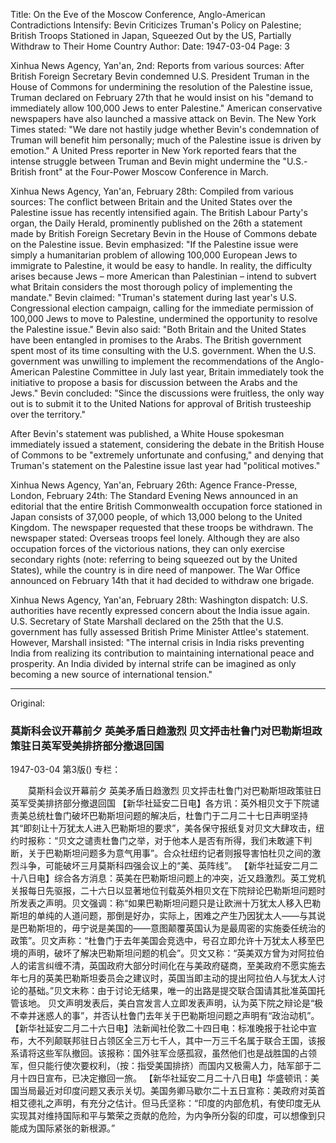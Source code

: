 Title: On the Eve of the Moscow Conference, Anglo-American Contradictions Intensify: Bevin Criticizes Truman's Policy on Palestine; British Troops Stationed in Japan, Squeezed Out by the US, Partially Withdraw to Their Home Country
Author:
Date: 1947-03-04
Page: 3

Xinhua News Agency, Yan'an, 2nd: Reports from various sources: After British Foreign Secretary Bevin condemned U.S. President Truman in the House of Commons for undermining the resolution of the Palestine issue, Truman declared on February 27th that he would insist on his "demand to immediately allow 100,000 Jews to enter Palestine." American conservative newspapers have also launched a massive attack on Bevin. The New York Times stated: "We dare not hastily judge whether Bevin's condemnation of Truman will benefit him personally; much of the Palestine issue is driven by emotion." A United Press reporter in New York reported fears that the intense struggle between Truman and Bevin might undermine the "U.S.-British front" at the Four-Power Moscow Conference in March.

Xinhua News Agency, Yan'an, February 28th: Compiled from various sources: The conflict between Britain and the United States over the Palestine issue has recently intensified again. The British Labour Party's organ, the Daily Herald, prominently published on the 26th a statement made by British Foreign Secretary Bevin in the House of Commons debate on the Palestine issue. Bevin emphasized: "If the Palestine issue were simply a humanitarian problem of allowing 100,000 European Jews to immigrate to Palestine, it would be easy to handle. In reality, the difficulty arises because Jews – more American than Palestinian – intend to subvert what Britain considers the most thorough policy of implementing the mandate." Bevin claimed: "Truman's statement during last year's U.S. Congressional election campaign, calling for the immediate permission of 100,000 Jews to move to Palestine, undermined the opportunity to resolve the Palestine issue." Bevin also said: "Both Britain and the United States have been entangled in promises to the Arabs. The British government spent most of its time consulting with the U.S. government. When the U.S. government was unwilling to implement the recommendations of the Anglo-American Palestine Committee in July last year, Britain immediately took the initiative to propose a basis for discussion between the Arabs and the Jews." Bevin concluded: "Since the discussions were fruitless, the only way out is to submit it to the United Nations for approval of British trusteeship over the territory."

After Bevin's statement was published, a White House spokesman immediately issued a statement, considering the debate in the British House of Commons to be "extremely unfortunate and confusing," and denying that Truman's statement on the Palestine issue last year had "political motives."

Xinhua News Agency, Yan'an, February 26th: Agence France-Presse, London, February 24th: The Standard Evening News announced in an editorial that the entire British Commonwealth occupation force stationed in Japan consists of 37,000 people, of which 13,000 belong to the United Kingdom. The newspaper requested that these troops be withdrawn. The newspaper stated: Overseas troops feel lonely. Although they are also occupation forces of the victorious nations, they can only exercise secondary rights (note: referring to being squeezed out by the United States), while the country is in dire need of manpower. The War Office announced on February 14th that it had decided to withdraw one brigade.

Xinhua News Agency, Yan'an, February 28th: Washington dispatch: U.S. authorities have recently expressed concern about the India issue again. U.S. Secretary of State Marshall declared on the 25th that the U.S. government has fully assessed British Prime Minister Attlee's statement. However, Marshall insisted: "The internal crisis in India risks preventing India from realizing its contribution to maintaining international peace and prosperity. An India divided by internal strife can be imagined as only becoming a new source of international tension."



<hr /> 

Original: 


### 莫斯科会议开幕前夕  英美矛盾日趋激烈  贝文抨击杜鲁门对巴勒斯坦政策驻日英军受美排挤部分撤退回国

1947-03-04
第3版()
专栏：

　　莫斯科会议开幕前夕
    英美矛盾日趋激烈
    贝文抨击杜鲁门对巴勒斯坦政策驻日英军受美排挤部分撤退回国
    【新华社延安二日电】各方讯：英外相贝文于下院谴责美总统杜鲁门破坏巴勒斯坦问题的解决后，杜鲁门于二月二十七日声明坚持其“即刻让十万犹太人进入巴勒斯坦的要求”，美各保守报纸复对贝文大肆攻击，纽约时报称：“贝文之谴责杜鲁门之举，对于他本人是否有所得，我们未敢遽下判断，关于巴勒斯坦问题多为意气用事”。合众社纽约记者则报导害怕杜贝之间的激烈斗争，可能破坏三月莫斯科四强会议上的“美、英阵线”。
    【新华社延安二月二十八日电】综合各方消息：英美在巴勒斯坦问题上的冲突，近又趋激烈。英工党机关报每日先驱报，二十六日以显著地位刊载英外相贝文在下院辩论巴勒斯坦问题时所发表之声明。贝文强调：称“如果巴勒斯坦问题只是让欧洲十万犹太人移入巴勒斯坦的单纯的人道问题，那倒是好办，实际上，困难之产生乃因犹太人——与其说是巴勒斯坦的，毋宁说是美国的——意图颠覆英国认为是最周密的实施委任统治的政策”。贝文声称：“杜鲁门于去年美国会竞选中，号召立即允许十万犹太人移至巴境的声明，破坏了解决巴勒斯坦问题的机会”。贝文又称：“英美双方曾为对阿拉伯人的诺言纠缠不清，英国政府大部分时间化在与美政府磋商，至美政府不愿实施去年七月的英美巴勒斯坦委员会之建议时，英国当即主动的提出阿拉伯人与犹太人讨论的基础。”贝文末称：由于讨论无结果，唯一的出路是提交联合国请其批准英国托管该地。
    贝文声明发表后，美白宫发言人立即发表声明，认为英下院之辩论是“极不幸并迷惑人的事”，并否认杜鲁门去年关于巴勒斯坦问题之声明有“政治动机”。
    【新华社延安二月二十六日电】法新闻社伦敦二十四日电：标准晚报于社论中宣布，大不列颠联邦驻日占领区全三万七千人，其中一万三千名属于联合王国，该报系请将这些军队撤回。该报称：国外驻军佥感孤寂，虽然他们也是战胜国的占领军，但只能行使次要权利，（按：指受美国排挤）而国内又极需人力，陆军部于二月十四日宣布，已决定撤回一旅。
    【新华社延安二月二十八日电】华盛顿讯：美国当局最近对印度问题又表示关切。美国务卿马歇尔二十五日宣称：美政府对英首相艾德礼之声明，有充分之估计。但马氏坚称：“印度的内部危机，有使印度无从实现其对维持国际和平与繁荣之贡献的危险，为内争所分裂的印度，可以想像到只能成为国际紧张的新根源。”
